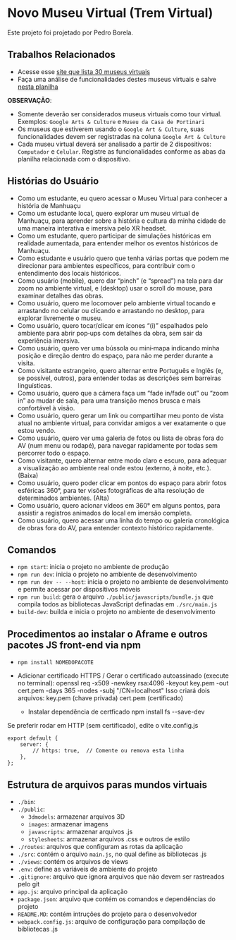 # Novo Museu Virtual (Trem Virtual)

Este projeto foi projetado por Pedro Borela.

## Trabalhos Relacionados

- Acesse esse [site que lista 30 museus virtuais](https://educacao.sme.prefeitura.sp.gov.br/noticias/30-museus-virtuais-para-voce-visitar-sem-sair-de-casa/)
- Faça uma análise de funcionalidades destes museus virtuais e salve [nesta planilha ](https://docs.google.com/spreadsheets/d/1cLrjxU_usPfNqVd43Tkb6Te5HVrMuZyO6V4CfmDqfn0/edit?usp=sharing)

**OBSERVAÇÃO**:
- Somente deverão ser considerados museus virtuais como tour virtual. Exemplos: `Google Arts & Culture` e `Museu da Casa de Portinari`
- Os museus que estiverem usando o `Google Art & Culture`, suas funcionalidades devem ser registradas na coluna `Google Art & Culture` 
- Cada museu virtual deverá ser analisado a partir de 2 dispositivos: `Computador` e `Celular`. Registre as funcionalidades conforme as abas da planilha relacionada com o dispositivo.

## Histórias do Usuário

- Como um estudante, eu quero acessar o Museu Virtual para conhecer a história de Manhuaçu
- Como um estudante local, quero explorar um museu virtual de Manhuaçu, para aprender sobre a história e cultura da minha cidade de uma maneira interativa e imersiva pelo XR headset.
- Como um estudante, quero participar de simulações históricas em realidade aumentada, para entender melhor os eventos históricos de Manhuaçu.
- Como estudante e usuário quero que tenha várias portas que podem me direcionar para ambientes específicos, para contribuir com o entendimento dos locais históricos.
- Como usuário (mobile), quero dar “pinch” (e “spread”) na tela para dar zoom no ambiente virtual, e (desktop) usar o scroll do mouse, para examinar detalhes das obras.
- Como usuário, quero me locomover pelo ambiente virtual tocando e arrastando no celular ou clicando e arrastando no desktop, para explorar livremente o museu.
- Como usuário, quero tocar/clicar em ícones “(i)” espalhados pelo ambiente para abrir pop‑ups com detalhes da obra, sem sair da experiência imersiva.
- Como usuário, quero ver uma bússola ou mini‑mapa indicando minha posição e direção dentro do espaço, para não me perder durante a visita.
- Como visitante estrangeiro, quero alternar entre Português e Inglês (e, se possível, outros), para entender todas as descrições sem barreiras linguísticas.
- Como usuário, quero que a câmera faça um “fade in/fade out” ou “zoom in” ao mudar de sala, para uma transição menos brusca e mais confortável à visão.
- Como usuário, quero gerar um link ou compartilhar meu ponto de vista atual no ambiente virtual, para convidar amigos a ver exatamente o que estou vendo.
- Como usuário, quero ver uma galeria de fotos ou lista de obras fora do AV (num menu ou rodapé), para navegar rapidamente por todas sem percorrer todo o espaço.
- Como visitante, quero alternar entre modo claro e escuro, para adequar a visualização ao ambiente real onde estou (externo, à noite, etc.). (Baixa)
- Como usuário, quero poder clicar em pontos do espaço para abrir fotos esféricas 360°, para ter visões fotográficas de alta resolução de determinados ambientes. (Alta)
- Como usuário, quero acionar vídeos em 360° em alguns pontos, para assistir a registros animados do local em imersão completa.
- Como usuário, quero acessar uma linha do tempo ou galeria cronológica de obras fora do AV, para entender contexto histórico rapidamente.

## Comandos
- `npm start`: inicia o projeto no ambiente de produção
- `npm run dev`: inicia o projeto no ambiente de desenvolvimento
- `npm run dev -- --host`: inicia o projeto no ambiente de desenvolvimento e permite acessar por dispositivos móveis
- `npm run build`: gera o arquivo `./public/javascripts/bundle.js` que compila todos as bibliotecas JavaScript definadas em `./src/main.js`
- `build-dev`: builda e inicia o projeto no ambiente de desenvolvimento


## Procedimentos ao instalar o Aframe e outros pacotes JS front-end via npm
- `npm install NOMEDOPACOTE`
- Adicionar certificado HTTPS / Gerar o certificado autoassinado (execute no terminal):
    openssl req -x509 -newkey rsa:4096 -keyout key.pem -out cert.pem -days 365 -nodes -subj "/CN=localhost"
    Isso criará dois arquivos:
        key.pem (chave privada)
        cert.pem (certificado)

    - Instalar dependência de certficado
    npm install fs --save-dev

Se preferir rodar em HTTP (sem certificado), edite o vite.config.js

    export default {
        server: {
            // https: true,  // Comente ou remova esta linha
        },
    };

## Estrutura de arquivos paras mundos virtuais

- `./bin`: 
- `./public`: 
    - `3dmodels`: armazenar arquivos 3D
    - `images`: armazenar imagens
    - `javascripts`: armazenar arquivos .js
    - `stylesheets`: armazenar arquivos .css e outros de estilo
- `./routes`: arquivos que configuram as rotas da aplicação
- `./src`: contém o arquivo `main.js`, no qual define as bibliotecas .js 
- `./views`: contém os arquivos de views
- `.env`: define as variáveis de ambiente do projeto
- `.gitignore`: arquivo que ignora arquivos que não devem ser rastreados pelo git
- `app.js`: arquivo principal da aplicação
- `package.json`: arquivo que contém os comandos e dependências do projeto
- `README.MD`: contém intruções do projeto para o desenvolvedor
- `webpack.config.js`: arquivo de configuração para compilação de bibliotecas .js

